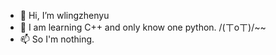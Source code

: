 - 👋 Hi, I’m wlingzhenyu
- 🌱 I am learning C++ and only know one python. /(ㄒoㄒ)/~~
- 📫 So I'm nothing.
